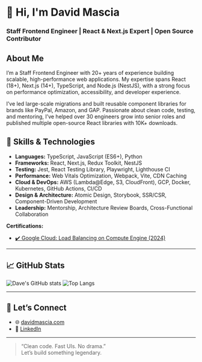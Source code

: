 # 👋 Hi, I'm David Mascia

### Staff Frontend Engineer | React & Next.js Expert | Open Source Contributor

## About Me

I’m a Staff Frontend Engineer with 20+ years of experience building scalable, high-performance web applications. My expertise spans React (18+), Next.js (14+), TypeScript, and Node.js (NestJS), with a strong focus on performance optimization, accessibility, and developer experience.

I’ve led large-scale migrations and built reusable component libraries for brands like PayPal, Amazon, and GAP. Passionate about clean code, testing, and mentoring, I’ve helped over 30 engineers grow into senior roles and published multiple open-source React libraries with 10K+ downloads.


## 🚀 Skills & Technologies

- **Languages:** TypeScript, JavaScript (ES6+), Python  
- **Frameworks:** React, Next.js, Redux Toolkit, NestJS  
- **Testing:** Jest, React Testing Library, Playwright, Lighthouse CI  
- **Performance:** Web Vitals Optimization, Webpack, Vite, CDN Caching  
- **Cloud & DevOps:** AWS (Lambda@Edge, S3, CloudFront), GCP, Docker, Kubernetes, GitHub Actions, CI/CD  
- **Design & Architecture:** Atomic Design, Storybook, SSR/CSR, Component-Driven Development  
- **Leadership:** Mentorship, Architecture Review Boards, Cross-Functional Collaboration

**Certifications:**
- [✔️ Google Cloud: Load Balancing on Compute Engine (2024)](#)

---

## 📈 GitHub Stats

![Dave's GitHub stats](https://github-readme-stats.vercel.app/api?username=dmascia&show_icons=true&theme=tokyonight&count_private=true)
![Top Langs](https://github-readme-stats.vercel.app/api/top-langs/?username=dmascia&layout=compact&theme=tokyonight)

---

## 🤝 Let’s Connect

- 🌐 [davidmascia.com](https://davidmascia.com)
- 💼 [LinkedIn](https://linkedin.com/in/davidmascia)

---

> “Clean code. Fast UIs. No drama.”  
Let’s build something legendary.

